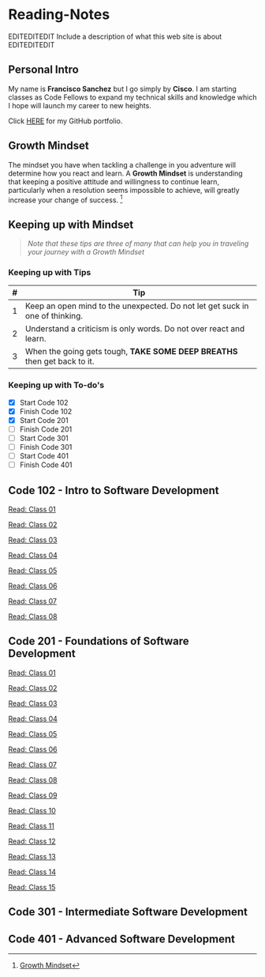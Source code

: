 # Reading-Notes

EDITEDITEDIT
Include a description of what this web site is about
EDITEDITEDIT

## Personal Intro

My name is **Francisco Sanchez** but I go simply by **Cisco**. I am starting classes as Code Fellows to expand my technical skills and knowledge which I hope will launch my career to new heights.

Click [HERE](https://github.com/c0d3cisco/) for my GitHub portfolio.

## Growth Mindset

The mindset you have when tackling a challenge in you adventure will determine how you react and learn. A **Growth Mindset** is understanding that keeping a positive attitude and willingness to continue learn, particularly when a resolution seems impossible to achieve, will greatly increase your change of success. [^1]

## Keeping up with Mindset

> *Note that these tips are three of many that can help you in traveling your journey with a Growth Mindset*  

### Keeping up with Tips

| # | Tip |
| ------ | ------ |
| 1 | Keep an open mind to the unexpected. Do not let get suck in one of thinking. |
| 2 | Understand a criticism is only words. Do not over react and learn. |
| 3 | When the going gets tough, **TAKE SOME DEEP BREATHS** then get back to it. |

### Keeping up with To-do's

+ [x] Start Code 102
+ [x] Finish Code 102
+ [x] Start Code 201
+ [ ] Finish Code 201
+ [ ] Start Code 301
+ [ ] Finish Code 301
+ [ ] Start Code 401
+ [ ] Finish Code 401

## **Code 102** - Intro to Software Development

[Read: Class 01](/code-102/code102_day1.md)

[Read: Class 02](/code-102/coder-computer.md)

[Read: Class 03](/code-102/reading-3.md)

[Read: Class 04](/code-102/reading-4.md)

[Read: Class 05](/code-102/reading-5.md)

[Read: Class 06](/code-102/reading-6.md)

[Read: Class 07](/code-102/reading-7.md)

[Read: Class 08](/code-102/reading-8.md)

## **Code 201** - Foundations of Software Development

[Read: Class 01](/code-201/reading-1.md)

[Read: Class 02](/code-201/reading-2.md)

[Read: Class 03](/code-201/reading-3.md)

[Read: Class 04](/code-201/reading-4.md)

[Read: Class 05](/code-201reading-5.md)

[Read: Class 06](/code-201/reading-6.md)

[Read: Class 07](/code-201/reading-7.md)

[Read: Class 08](/code-201/reading-8.md)

[Read: Class 09](/code-201/reading-9.md)

[Read: Class 10](/code-201/reading-10.md)

[Read: Class 11](/code-201/reading-11.md)

[Read: Class 12](/code-201/reading-12.md)

[Read: Class 13](/code-201/reading-13.md)

[Read: Class 14](/code-201/reading-14.md)

[Read: Class 15](/code-201/reading-15.md)

## **Code 301** - Intermediate Software Development

## **Code 401** - Advanced Software Development

[^1]: [Growth Mindset](https://www.atlassian.com/blog/inside-atlassian/growth-mindset)
